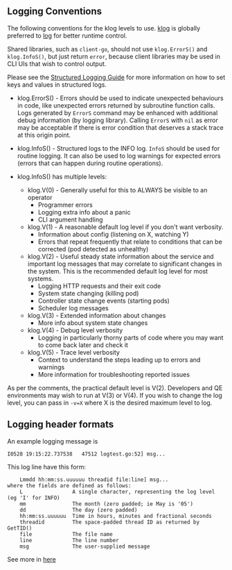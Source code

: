 ## Logging Conventions

The following conventions for the klog levels to use.
[klog](http://godoc.org/github.com/kubernetes/klog) is globally preferred to
[log](http://golang.org/pkg/log/) for better runtime control.

Shared libraries, such as `client-go`, should not use `klog.ErrorS()` and `klog.InfoS()`,
but just return `error`, because client libraries may be used in CLI UIs that wish to control output.

Please see the [Structured Logging Guide](migration-to-structured-logging.md#structured-logging-in-kubernetes) for more information on how to set keys and values in structured logs.

* klog.ErrorS() - Errors should be used to indicate unexpected behaviours in code, like unexpected errors returned by subroutine function calls.
Logs generated by `ErrorS` command may be enhanced with additional debug information (by logging library). Calling `ErrorS` with `nil` as error may be acceptable if there is error condition that deserves a stack trace at this origin point.

* klog.InfoS() -  Structured logs to the INFO log. `InfoS` should be used for routine logging. It can also be used to log warnings for expected errors (errors that can happen during routine operations).

* klog.InfoS() has multiple levels:
  * klog.V(0) - Generally useful for this to ALWAYS be visible to an operator
    * Programmer errors
    * Logging extra info about a panic
    * CLI argument handling
  * klog.V(1) - A reasonable default log level if you don't want verbosity.
    * Information about config (listening on X, watching Y)
    * Errors that repeat frequently that relate to conditions that can be corrected (pod detected as unhealthy)
  * klog.V(2) - Useful steady state information about the service and important log messages that may correlate to significant changes in the system.  This is the recommended default log level for most systems.
    * Logging HTTP requests and their exit code
    * System state changing (killing pod)
    * Controller state change events (starting pods)
    * Scheduler log messages
  * klog.V(3) - Extended information about changes
    * More info about system state changes
  * klog.V(4) - Debug level verbosity
    * Logging in particularly thorny parts of code where you may want to come back later and check it
  * klog.V(5) - Trace level verbosity
    * Context to understand the steps leading up to errors and warnings
    * More information for troubleshooting reported issues

As per the comments, the practical default level is V(2). Developers and QE
environments may wish to run at V(3) or V(4). If you wish to change the log
level, you can pass in `-v=X` where X is the desired maximum level to log.

## Logging header formats

An example logging message is
```
I0528 19:15:22.737538   47512 logtest.go:52] msg...
```

This log line have this form:
```
	Lmmdd hh:mm:ss.uuuuuu threadid file:line] msg...
where the fields are defined as follows:
	L                A single character, representing the log level (eg 'I' for INFO)
	mm               The month (zero padded; ie May is '05')
	dd               The day (zero padded)
	hh:mm:ss.uuuuuu  Time in hours, minutes and fractional seconds
	threadid         The space-padded thread ID as returned by GetTID()
	file             The file name
	line             The line number
	msg              The user-supplied message
```
See more in [here](https://github.com/kubernetes/klog/blob/9ad246211af1ed84621ee94a26fcce0038b69cd1/klog.go#L581-L597)
